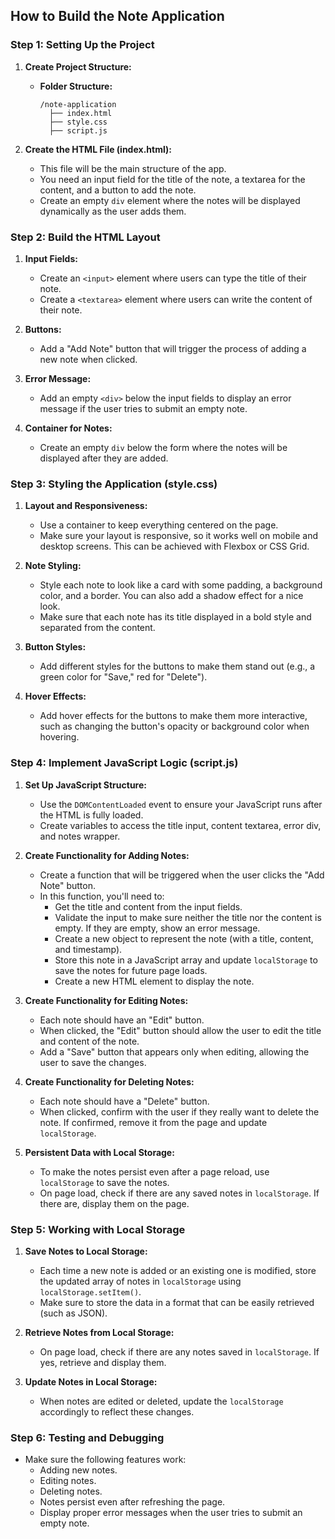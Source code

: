 ## **How to Build the Note Application**

### **Step 1: Setting Up the Project**

1. **Create Project Structure:**
   - **Folder Structure:**
     ```
     /note-application
       ├── index.html
       ├── style.css
       ├── script.js
     ```

2. **Create the HTML File (index.html):**
   - This file will be the main structure of the app.
   - You need an input field for the title of the note, a textarea for the content, and a button to add the note.
   - Create an empty `div` element where the notes will be displayed dynamically as the user adds them.

### **Step 2: Build the HTML Layout**

1. **Input Fields:**
   - Create an `<input>` element where users can type the title of their note.
   - Create a `<textarea>` element where users can write the content of their note.

2. **Buttons:**
   - Add a "Add Note" button that will trigger the process of adding a new note when clicked.

3. **Error Message:**
   - Add an empty `<div>` below the input fields to display an error message if the user tries to submit an empty note.

4. **Container for Notes:**
   - Create an empty `div` below the form where the notes will be displayed after they are added.

### **Step 3: Styling the Application (style.css)**

1. **Layout and Responsiveness:**
   - Use a container to keep everything centered on the page.
   - Make sure your layout is responsive, so it works well on mobile and desktop screens. This can be achieved with Flexbox or CSS Grid.

2. **Note Styling:**
   - Style each note to look like a card with some padding, a background color, and a border. You can also add a shadow effect for a nice look.
   - Make sure that each note has its title displayed in a bold style and separated from the content.

3. **Button Styles:**
   - Add different styles for the buttons to make them stand out (e.g., a green color for "Save," red for "Delete").

4. **Hover Effects:**
   - Add hover effects for the buttons to make them more interactive, such as changing the button's opacity or background color when hovering.

### **Step 4: Implement JavaScript Logic (script.js)**

1. **Set Up JavaScript Structure:**
   - Use the `DOMContentLoaded` event to ensure your JavaScript runs after the HTML is fully loaded.
   - Create variables to access the title input, content textarea, error div, and notes wrapper.

2. **Create Functionality for Adding Notes:**
   - Create a function that will be triggered when the user clicks the "Add Note" button.
   - In this function, you'll need to:
     - Get the title and content from the input fields.
     - Validate the input to make sure neither the title nor the content is empty. If they are empty, show an error message.
     - Create a new object to represent the note (with a title, content, and timestamp).
     - Store this note in a JavaScript array and update `localStorage` to save the notes for future page loads.
     - Create a new HTML element to display the note.

3. **Create Functionality for Editing Notes:**
   - Each note should have an "Edit" button.
   - When clicked, the "Edit" button should allow the user to edit the title and content of the note.
   - Add a "Save" button that appears only when editing, allowing the user to save the changes.

4. **Create Functionality for Deleting Notes:**
   - Each note should have a "Delete" button.
   - When clicked, confirm with the user if they really want to delete the note. If confirmed, remove it from the page and update `localStorage`.

5. **Persistent Data with Local Storage:**
   - To make the notes persist even after a page reload, use `localStorage` to save the notes.
   - On page load, check if there are any saved notes in `localStorage`. If there are, display them on the page.

### **Step 5: Working with Local Storage**

1. **Save Notes to Local Storage:**
   - Each time a new note is added or an existing one is modified, store the updated array of notes in `localStorage` using `localStorage.setItem()`.
   - Make sure to store the data in a format that can be easily retrieved (such as JSON).

2. **Retrieve Notes from Local Storage:**
   - On page load, check if there are any notes saved in `localStorage`. If yes, retrieve and display them.

3. **Update Notes in Local Storage:**
   - When notes are edited or deleted, update the `localStorage` accordingly to reflect these changes.

### **Step 6: Testing and Debugging**

   - Make sure the following features work:
     - Adding new notes.
     - Editing notes.
     - Deleting notes.
     - Notes persist even after refreshing the page.
     - Display proper error messages when the user tries to submit an empty note.
